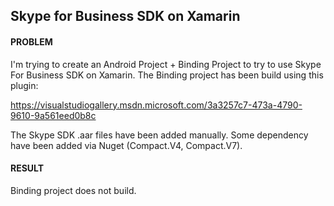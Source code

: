 
<h2>Skype for Business SDK on Xamarin </h2>
<h4>PROBLEM </h4>
<p>
    I&#39;m trying to create an Android Project + Binding Project to try to use Skype For Business SDK on Xamarin. The Binding project has been build using this plugin:
</p>
<p>
    <a href="https://visualstudiogallery.msdn.microsoft.com/3a3257c7-473a-4790-9610-9a561eed0b8c%20The%20Skype%20SDK%20.aar%20files%20have%20been%20added%20manually.%20Some%20dependency%20have%20been%20added%20via%20Nuget%20(Compact.V4,%20Compact.V7">https://visualstudiogallery.msdn.microsoft.com/3a3257c7-473a-4790-9610-9a561eed0b8c </a>
</p>
<p>
    The Skype SDK .aar files have been added manually. Some dependency have been added via Nuget (Compact.V4, Compact.V7). &nbsp;
</p>
<h4>RESULT </h4>
<p>
    Binding project does not build.</p>


